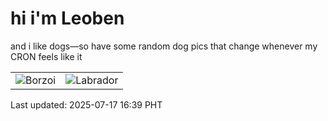 # hi i'm Leoben

and i like dogs—so have some random dog pics that change whenever my CRON feels like it

|  |  |
|--------|----------|
| ![Borzoi](https://random-dog-vercel.vercel.app/api/random-borzoi?v=1752741542) | ![Labrador](https://random-dog-vercel.vercel.app/api/random-labrador?v=1752741542) |

Last updated: 2025-07-17 16:39 PHT
